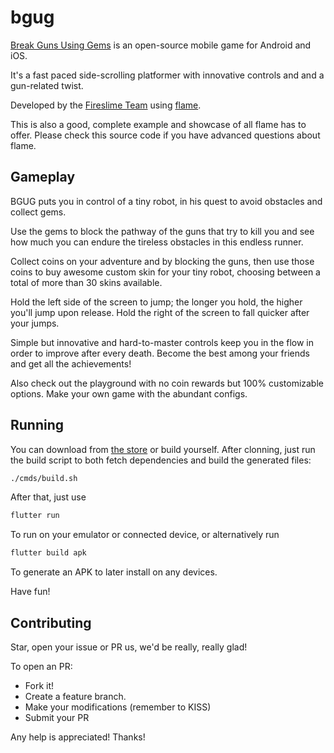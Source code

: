 # bgug

[Break Guns Using Gems](https://fireslime.xyz/games/bgug) is an open-source mobile game for Android and iOS.

It's a fast paced side-scrolling platformer with innovative controls and and a gun-related twist.

Developed by the [Fireslime Team](https://fireslime.xyz) using [flame](https://flame-engine.org).

This is also a good, complete example and showcase of all flame has to offer. Please check this source code if you have advanced questions about flame.

## Gameplay

BGUG puts you in control of a tiny robot, in his quest to avoid obstacles and collect gems.

Use the gems to block the pathway of the guns that try to kill you and see how much you can endure the tireless obstacles in this endless runner.

Collect coins on your adventure and by blocking the guns, then use those coins to buy awesome custom skin for your tiny robot, choosing between a total of more than 30 skins available.

Hold the left side of the screen to jump; the longer you hold, the higher you'll jump upon release. Hold the right of the screen to fall quicker after your jumps.

Simple but innovative and hard-to-master controls keep you in the flow in order to improve after every death. Become the best among your friends and get all the achievements!

Also check out the playground with no coin rewards but 100% customizable options. Make your own game with the abundant configs.

## Running

You can download from [the store](https://play.google.com/store/apps/details?id=xyz.luan.bgug) or build yourself. After clonning, just run the build script to both fetch dependencies and build the generated files:

```bash
./cmds/build.sh
```

After that, just use

```bash
flutter run
```

To run on your emulator or connected device, or alternatively run

```bash
flutter build apk
```

To generate an APK to later install on any devices.

Have fun!

## Contributing

Star, open your issue or PR us, we'd be really, really glad!

To open an PR:

 * Fork it!
 * Create a feature branch.
 * Make your modifications (remember to KISS)
 * Submit your PR

Any help is appreciated! Thanks!